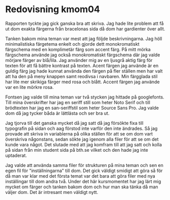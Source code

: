 ---
---
Redovisning kmom04
=========================

Rapporten tyckte jag gick ganska bra att skriva. Jag hade lite problem att få ut dom exakta färgerna från bracelonas sida då dom har gardienter över allt.

Tanken bakom mina teman var mest att jag följde beskrivningarna. Jag höll minimalistiska färgetema enkelt och gjorde dett monokromatiskt färgschema med en komplimetär färg som accent färg. På mitt mörka färgschema använde jag också monokromatiskt färgschema där jag valde mörjare färger av blå/lila. Jag använder mig av en ljusgrå aktig färg för texten för att få bättre kontrast på texten. Acent färgen jag använde är en guldig färg jag hade kunnat använda den färgen på fler ställen men har valt att ha den på meny knappen samt reodivsa i navbaren. Min färgglada stil har lite mer skrikiga färger med rosa och blått. Accent färgen jag använde var en lite mörkre rosa. 

Fontsen jag valde till mina teman var två stycken jag hittade på googlefonts. Till mina överskrifter har jag en seriff still som heter Noto Serif och till brödtexten har jag en san-seriffstil som heter Source Sans Pro. Jag valde dom då jag tycker båda är lättlästa och ser bra ut.

Jag tjorva till det ganska mycket då jag satt då jag försökte fixa till typografin på sidan och aag förstod inte varför den inte ändrades. Så jag provade att skriva in variablerna på olika ställen för att se om dom vart överskriva någonstans, sedan sökte jag igenom alla filer för att se om det kunde  vara något. Det slutade med att jag komfram till att jag satt och kolla på sidan från min student sida på bth.se vilket och den hade jag inte uptaderat.

Jag valde att använda samma filer för strukturen på mina teman och sen en egen fil för "inställningarna" till dom. Det gick väldigt smidigt att göra så för då man var klar med det första temat var det bara att göra filer med nya inställingar till dom andra två.
Under det här kursmomentet har jag lärt mig mycket om färger och tanken bakom dom och hur man ska tänka då man väljer dom. Det är intresant men väldigt nytt.
